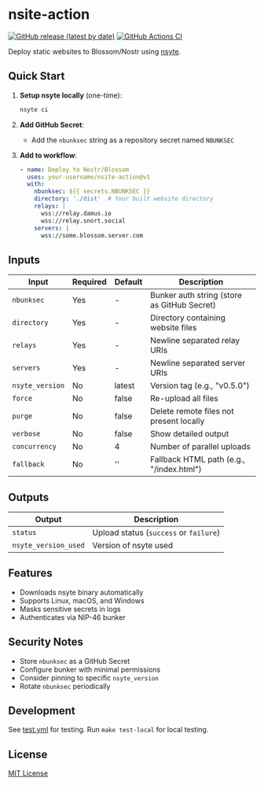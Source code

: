 # nsite-action

[![GitHub release (latest by date)](https://img.shields.io/github/v/release/your-username/nsite-action)](https://github.com/your-username/nsite-action/releases)
[![GitHub Actions CI](https://github.com/your-username/nsite-action/actions/workflows/test.yml/badge.svg)](https://github.com/your-username/nsite-action/actions/workflows/test.yml)

Deploy static websites to Blossom/Nostr using [nsyte](https://github.com/sandwichfarm/nsyte).

## Quick Start

1. **Setup nsyte locally** (one-time):
   ```bash
   nsyte ci
   ```

2. **Add GitHub Secret**:
   - Add the `nbunksec` string as a repository secret named `NBUNKSEC`

3. **Add to workflow**:
   ```yaml
   - name: Deploy to Nostr/Blossom
     uses: your-username/nsite-action@v1
     with:
       nbunksec: ${{ secrets.NBUNKSEC }}
       directory: './dist'  # Your built website directory
       relays: |
         wss://relay.damus.io
         wss://relay.snort.social
       servers: |
         wss://some.blossom.server.com
   ```

## Inputs

| Input | Required | Default | Description |
|-------|----------|---------|-------------|
| `nbunksec` | Yes | - | Bunker auth string (store as GitHub Secret) |
| `directory` | Yes | - | Directory containing website files |
| `relays` | Yes | - | Newline separated relay URIs |
| `servers` | Yes | - | Newline separated server URIs |
| `nsyte_version` | No | latest | Version tag (e.g., "v0.5.0") |
| `force` | No | false | Re-upload all files |
| `purge` | No | false | Delete remote files not present locally |
| `verbose` | No | false | Show detailed output |
| `concurrency` | No | 4 | Number of parallel uploads |
| `fallback` | No | '' | Fallback HTML path (e.g., "/index.html") |

## Outputs

| Output | Description |
|--------|-------------|
| `status` | Upload status (`success` or `failure`) |
| `nsyte_version_used` | Version of nsyte used |

## Features

- Downloads nsyte binary automatically
- Supports Linux, macOS, and Windows
- Masks sensitive secrets in logs
- Authenticates via NIP-46 bunker

## Security Notes

- Store `nbunksec` as a GitHub Secret
- Configure bunker with minimal permissions
- Consider pinning to specific `nsyte_version`
- Rotate `nbunksec` periodically

## Development

See [test.yml](.github/workflows/test.yml) for testing. Run `make test-local` for local testing.

## License

[MIT License](./LICENSE) 
